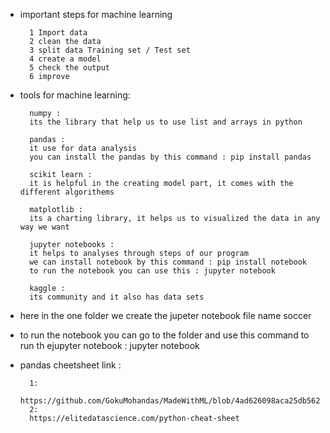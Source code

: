 * important steps for machine learning

        1 Import data
        2 clean the data 
        3 split data Training set / Test set
        4 create a model 
        5 check the output
        6 improve


* tools for machine learning:
        
        numpy :
        its the library that help us to use list and arrays in python 
        
        pandas :
        it use for data analysis
        you can install the pandas by this command : pip install pandas

        scikit learn :
        it is helpful in the creating model part, it comes with the different algorithems

        matplotlib :
        its a charting library, it helps us to visualized the data in any way we want

        jupyter notebooks :
        it helps to analyses through steps of our program 
        we can install notebook by this command : pip install notebook
        to run the notebook you can use this : jupyter notebook

        kaggle :
        its community and it also has data sets



* here in the one folder we create the jupeter notebook file name soccer

* to run the notebook you can go to the folder and use this command to run th ejupyter notebook : jupyter notebook

* pandas cheetsheet link : 
        
        1:
        https://github.com/GokuMohandas/MadeWithML/blob/4ad626098aca25db5628fe67895e738d5a5c2c2a/notebooks/03_Pandas.ipynb
        2:
        https://elitedatascience.com/python-cheat-sheet